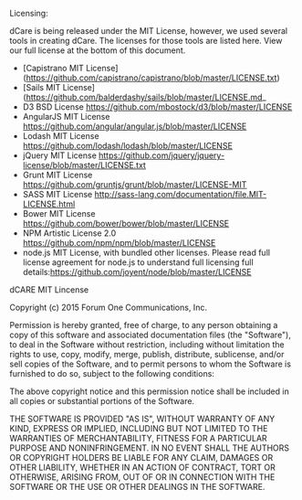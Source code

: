 Licensing:

dCare is being released under the MIT License, however, we used several tools in creating dCare.  The licenses for those tools are listed here.  View our full license at the bottom of this document.

* [Capistrano MIT License] (https://github.com/capistrano/capistrano/blob/master/LICENSE.txt)
* [Sails MIT License] (https://github.com/balderdashy/sails/blob/master/LICENSE.md_
* D3 BSD License
https://github.com/mbostock/d3/blob/master/LICENSE
* AngularJS MIT License
https://github.com/angular/angular.js/blob/master/LICENSE
* Lodash MIT License
https://github.com/lodash/lodash/blob/master/LICENSE
* jQuery MIT License
https://github.com/jquery/jquery-license/blob/master/LICENSE.txt
* Grunt MIT License
https://github.com/gruntjs/grunt/blob/master/LICENSE-MIT
* SASS MIT License
http://sass-lang.com/documentation/file.MIT-LICENSE.html
* Bower MIT License
https://github.com/bower/bower/blob/master/LICENSE
* NPM Artistic License 2.0
https://github.com/npm/npm/blob/master/LICENSE
* node.js MIT License, with bundled other licenses.
Please read full license agreement for node.js to understand full licensing full details:https://github.com/joyent/node/blob/master/LICENSE

dCARE MIT Lincense

Copyright (c) 2015 Forum One Communications, Inc.


Permission is hereby granted, free of charge, to any person obtaining a copy of this software and associated documentation files (the "Software"), to deal in the Software without restriction, including without limitation the rights to use, copy, modify, merge, publish, distribute, sublicense, and/or sell copies of the Software, and to permit persons to whom the Software is furnished to do so, subject to the following conditions:

The above copyright notice and this permission notice shall be included in all copies or substantial portions of the Software.

THE SOFTWARE IS PROVIDED "AS IS", WITHOUT WARRANTY OF ANY KIND, EXPRESS OR IMPLIED, INCLUDING BUT NOT LIMITED TO THE WARRANTIES OF MERCHANTABILITY, FITNESS FOR A PARTICULAR PURPOSE AND NONINFRINGEMENT. IN NO EVENT SHALL THE AUTHORS OR COPYRIGHT HOLDERS BE LIABLE FOR ANY CLAIM, DAMAGES OR OTHER LIABILITY, WHETHER IN AN ACTION OF CONTRACT, TORT OR OTHERWISE, ARISING FROM, OUT OF OR IN CONNECTION WITH THE SOFTWARE OR THE USE OR OTHER DEALINGS IN THE SOFTWARE.

